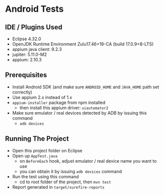 # Android Tests

## IDE / Plugins Used
- Eclipse 4.32.0
- OpenJDK Runtime Environment Zulu17.46+19-CA (build 17.0.9+8-LTS)
- appium java client: 9.2.3
- jupiter: 5.11.0-M2
- appium: 2.10.3

## Prerequisites
- Install Android SDK (and make sure `ANDROID_HOME` and `JAVA_HOME` path set correctly)
- Use appium 2.x instead of 1.x
- `appium-installer` package from npm installed
	- then install this appium driver: `uiautomator2`
- Make sure emulator / real devices detected by ADB by issuing this command
	- `adb devices`

## Running The Project 
- Open this project folder on Eclipse 
- Open up `AppTest.java`
	- on `BeforeEach` hook, adjust emulator / real device name you want to use
	- you can obtain it by issuing `adb devices` command
- Run the test using this command
	- cd to root folder of the project, then `mvn test`
- Report generated in `target/surefire-reports`